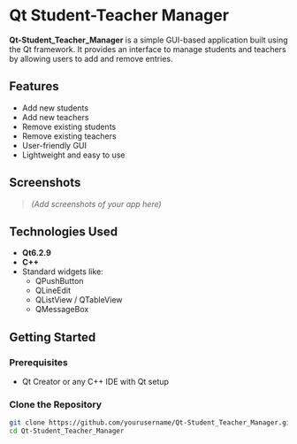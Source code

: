 # Qt Student-Teacher Manager

**Qt-Student_Teacher_Manager** is a simple GUI-based application built using the Qt framework. It provides an interface to manage students and teachers by allowing users to add and remove entries.

## Features

- Add new students
- Add new teachers
- Remove existing students
- Remove existing teachers
- User-friendly GUI
- Lightweight and easy to use

## Screenshots

> *(Add screenshots of your app here)*

## Technologies Used

- **Qt6.2.9** 
- **C++**
- Standard widgets like:
  - QPushButton
  - QLineEdit
  - QListView / QTableView
  - QMessageBox

## Getting Started

### Prerequisites

- Qt Creator or any C++ IDE with Qt setup


### Clone the Repository

```bash
git clone https://github.com/yourusername/Qt-Student_Teacher_Manager.git
cd Qt-Student_Teacher_Manager
